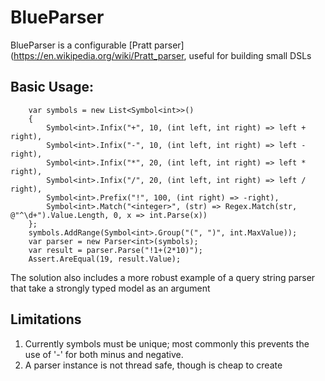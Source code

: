 # BlueParser

BlueParser is a configurable [Pratt parser](https://en.wikipedia.org/wiki/Pratt_parser, useful for building small DSLs

## Basic Usage:
```CSharp
    var symbols = new List<Symbol<int>>()
    {
        Symbol<int>.Infix("+", 10, (int left, int right) => left + right),
        Symbol<int>.Infix("-", 10, (int left, int right) => left - right),
        Symbol<int>.Infix("*", 20, (int left, int right) => left * right),
        Symbol<int>.Infix("/", 20, (int left, int right) => left / right),
        Symbol<int>.Prefix("!", 100, (int right) => -right),
        Symbol<int>.Match("<integer>", (str) => Regex.Match(str, @"^\d+").Value.Length, 0, x => int.Parse(x))
    };
    symbols.AddRange(Symbol<int>.Group("(", ")", int.MaxValue));
    var parser = new Parser<int>(symbols);
    var result = parser.Parse("!1+(2*10)");
    Assert.AreEqual(19, result.Value);
```
The solution also includes a more robust example of a query string parser that take a strongly typed model as an argument

## Limitations

 1. Currently symbols must be unique; most commonly this prevents the use of '-' for both minus and negative.
 2. A parser instance is not thread safe, though is cheap to create

